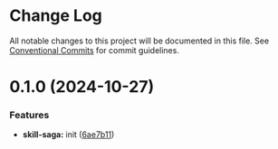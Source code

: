 # Change Log

All notable changes to this project will be documented in this file.
See [Conventional Commits](https://conventionalcommits.org) for commit guidelines.

# 0.1.0 (2024-10-27)

### Features

-   **skill-saga:** init ([6ae7b11](https://github.com/paulAlexSerban/wbk--mern-playground/commit/6ae7b113a0efdc0b7552e9e556ce09faa8605e0e))
